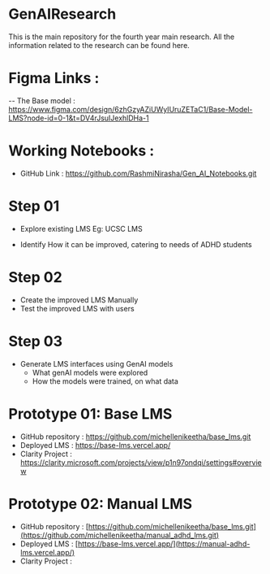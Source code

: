 # GenAIResearch
This is the main repository for the fourth year main research. All the information related to the research can be found here. 

# Figma Links : 

-- The Base model : https://www.figma.com/design/6zhGzyAZiUWyIUruZETaC1/Base-Model-LMS?node-id=0-1&t=DV4rJsuIJexhlDHa-1 

# Working Notebooks : 

- GitHub Link : https://github.com/RashmiNirasha/Gen_AI_Notebooks.git 

# Step 01 
- Explore existing LMS
  Eg: UCSC LMS

- Identify How it can be improved, catering to needs of ADHD students

# Step 02 
- Create the improved LMS Manually
- Test the improved LMS with users


# Step 03
- Generate LMS interfaces using GenAI models
    - What genAI models were explored
    - How the models were trained, on what data

# Prototype 01: Base LMS 
- GitHub repository : https://github.com/michellenikeetha/base_lms.git
- Deployed LMS : https://base-lms.vercel.app/
- Clarity Project : https://clarity.microsoft.com/projects/view/p1n97ondqi/settings#overview

# Prototype 02: Manual LMS 
- GitHub repository : [https://github.com/michellenikeetha/base_lms.git](https://github.com/michellenikeetha/manual_adhd_lms.git)
- Deployed LMS : [https://base-lms.vercel.app/](https://manual-adhd-lms.vercel.app/)
- Clarity Project : 
